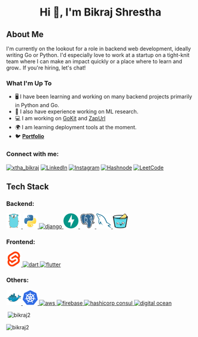 <h1 align="center">Hi 👋, I'm Bikraj Shrestha</h1>
<!-- <h3 align="center">I am experienced with building web applications and mobile applications.I am currently in my journey of exploring Blockchain.</h3> -->

## About Me

I'm currently on the lookout for a role in backend web development, ideally writing Go or Python. I'd especially love to work at a startup on a tight-knit team where I can make an impact quickly or a place where to learn and grow.. If you're hiring, let's chat!

### What I'm Up To

- 🖥️ I have been learning and working on many backend projects primarily in Python and Go.
- 🤖 I also have experience working on ML research.
- 💻 I am working on [GoKit](https://github.com/bikraj2/go_kit) and [ZapUrl](https://github.com/bikraj2/zap_url)
- 🌍 I am learning deployment tools at the moment.
- 🐦 **[Portfolio](http://bikrajshrestha.com.np)**

<h3 align="left">Connect with me:</h3>
<p align="left">
<a href="https://twitter.com/xtha_bikraj" target="blank"><img align="center" src="https://raw.githubusercontent.com/rahuldkjain/github-profile-readme-generator/master/src/images/icons/Social/twitter.svg" alt="xtha_bikraj" height="30" width="40" /></a>
<a href="https://www.linkedin.com/in/bikraj-shrestha-75950a200/" target="blank"><img align="center" src="https://raw.githubusercontent.com/rahuldkjain/github-profile-readme-generator/master/src/images/icons/Social/linked-in-alt.svg" alt="LinkedIn" height="30" width="40" /></a>
<a href="https://instagram.com/bikrajstha" target="blank"><img align="center" src="https://raw.githubusercontent.com/rahuldkjain/github-profile-readme-generator/master/src/images/icons/Social/instagram.svg" alt="Instagram" height="30" width="40" /></a>
<a href="https://hashnode.com/@bikraj" target="blank"><img align="center" src="https://raw.githubusercontent.com/rahuldkjain/github-profile-readme-generator/master/src/images/icons/Social/hashnode.svg" alt="Hashnode" height="30" width="40" /></a>
<a href="https://www.leetcode.com/bikraj" target="blank"><img align="center" src="https://raw.githubusercontent.com/rahuldkjain/github-profile-readme-generator/master/src/images/icons/Social/leet-code.svg" alt="LeetCode" height="30" width="40" /></a>
</p>

## Tech Stack

### Backend:

<p align="left">
<a href="https://go.dev/" target="_blank" rel="noreferrer"> <img src="https://raw.githubusercontent.com/devicons/devicon/master/icons/go/go-original.svg" alt="gin" width="40" height="40"/> </a>
<a href="https://www.python.org/" target="_blank" rel="noreferrer"> <img src="https://raw.githubusercontent.com/devicons/devicon/master/icons/python/python-original.svg" alt="python" width="40" height="40"/> </a>
<a href="https://www.djangoproject.com/" target="_blank" rel="noreferrer"> <img src="https://www.svgrepo.com/show/353657/django-icon.svg" alt="django" width="40" height="40"/> </a>
<a href="https://fastapi.tiangolo.com/" target="_blank" rel="noreferrer"> <img src="https://raw.githubusercontent.com/devicons/devicon/master/icons/fastapi/fastapi-original.svg" alt="fastapi" width="40" height="40"/> </a>
<a href="https://www.postgresql.org/" target="_blank" rel="noreferrer"> <img src="https://raw.githubusercontent.com/devicons/devicon/master/icons/postgresql/postgresql-original.svg" alt="postgresql" width="40" height="40"/> </a>
<a href="https://www.mysql.com/" target="_blank" rel="noreferrer"> <img src="https://raw.githubusercontent.com/devicons/devicon/master/icons/mysql/mysql-original.svg" alt="mysql" width="40" height="40"/> </a>
<a href="https://github.com/gin-gonic/gin" target="_blank" rel="noreferrer"> <img src="https://raw.githubusercontent.com/gin-gonic/logo/master/color.png" alt="mysql" width="40" height="40"/> </a>
</p>

### Frontend:

<p align="left">
<a href="https://svelte.dev/" target="_blank" rel="noreferrer"> <img src="https://raw.githubusercontent.com/devicons/devicon/master/icons/svelte/svelte-original.svg" alt="svelte" width="40" height="40"/> </a>
<a href="https://dart.dev/" target="_blank" rel="noreferrer"> <img src="https://www.vectorlogo.zone/logos/dartlang/dartlang-icon.svg" alt="dart" width="40" height="40"/> </a>
<a href="https://flutter.dev/" target="_blank" rel="noreferrer"> <img src="https://www.vectorlogo.zone/logos/flutterio/flutterio-icon.svg" alt="flutter" width="40" height="40"/> </a>
</p>

### Others:

<p align="left">
<a href="https://www.docker.com/" target="_blank" rel="noreferrer"> <img src="https://raw.githubusercontent.com/devicons/devicon/master/icons/docker/docker-original.svg" alt="docker" width="40" height="40"/> </a>
<a href="https://kubernetes.io/" target="_blank" rel="noreferrer"> <img src="https://raw.githubusercontent.com/devicons/devicon/master/icons/kubernetes/kubernetes-plain.svg" alt="kubernetes" width="40" height="40"/> </a>
<a href="https://aws.amazon.com/" target="_blank" rel="noreferrer"> <img src="https://www.svgrepo.com/show/448266/aws.svg" alt="aws" width="40" height="40"/> </a>
<a href="https://firebase.google.com/" target="_blank" rel="noreferrer"> <img src="https://www.vectorlogo.zone/logos/firebase/firebase-icon.svg" alt="firebase" width="40" height="40"/> </a>
<a href="https://www.consul.io/" target="_blank" rel="noreferrer"> <img src="https://www.svgrepo.com/show/448216/consul.svg" alt="hashicorp consul" width="40" height="40"/> </a>
<a href="https://www.digitalocean.com/" target="_blank" rel="noreferrer"> <img src="https://www.svgrepo.com/show/448218/digital-ocean.svg" alt="digital ocean" width="40" height="40"/> </a>
</p>
</p>

<p>&nbsp;<img align="center" src="https://github-readme-stats.vercel.app/api?username=bikraj2&show_icons=true&locale=en" alt="bikraj2" /></p>

<p><img align="center" src="https://github-readme-streak-stats.herokuapp.com/?user=bikraj2&" alt="bikraj2" /></p>